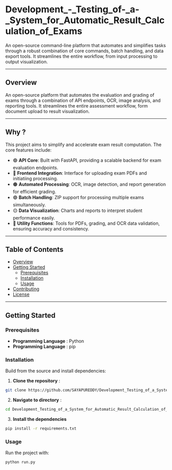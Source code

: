 # Development_-_Testing_of-_a-_System_for_Automatic_Result_Calculation_of_Exams

An open-source command-line platform that automates and simplifies tasks through a robust combination of core commands, batch handling, and data export tools. It streamlines the entire workflow, from input processing to output visualization.  

---

## Overview  

An open-source platform that automates the evaluation and grading of exams through a combination of API endpoints, OCR, image analysis, and reporting tools. It streamlines the entire assessment workflow,  form document upload to result visualization.

---

## Why ?  

This project aims to simplify and accelerate exam result computation. The core features include:

- 🟢 **API Core**: Built with FastAPI, providing a scalable backend for exam evaluation endpoints. 
- 🔵 **Frontend Integration**: Interface for uploading exam PDFs and initiatiing processing.
- 🟠 **Automated Processing**: OCR, image detection, and report generation for efficient grading. 
- 🟣 **Batch Handling**: ZIP support for processing multiple exams simultaneously.  
- 🟡 **Data Visualization**: Charts and reports to interpret student performance easily. 
- 🔴 **Utility Functions**: Tools for PDFs, grading, and OCR data validation, ensuring accuracy and consistency.  

---

## Table of Contents  

- [Overview](#overview)  
- [Getting Started](#getting-started)  
  - [Prerequisites](#prerequisites)  
  - [Installation](#installation)  
  - [Usage](#usage)   
- [Contributing](#contributing)  
- [License](#license)  

---

## Getting Started  

### Prerequisites  

- **Programming Language**  : Python
- **Programming Language**  : pip

### Installation
Build from the source and install dependencies:
1. **Clone the repository** :
```bash
git clone https://github.com/SAYAPUREDDY/Development_Testing_of_a_System_for_Automatic_Result_Calculation_of_Exams.git
```
2. **Navigate to directory** :
```bash
cd Development_Testing_of_a_System_for_Automatic_Result_Calculation_of_Exams
```
3. **Install the dependencies** 
```bash
pip install -r requirements.txt
```
### Usage
Run the project with:
```bash
python run.py
```

